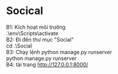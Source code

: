 # Socical

B1: Kích hoạt môi trường
<br>
.\env\Scripts\activate
<br>
B2: Đi đến thư mục "Social"
<br>
cd .\Social
<br>
B3: Chạy lệnh python manage.py runserver
<br>
python manage.py runserver
<br>
B4: tải trang http://127.0.0.1:8000/
